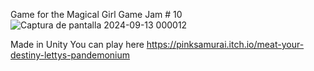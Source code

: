 Game for the Magical Girl Game Jam # 10
![Captura de pantalla 2024-09-13 000012](https://github.com/user-attachments/assets/6c238f2e-9682-4a6f-88b3-8e2034d33328)

Made in Unity
You can play here
https://pinksamurai.itch.io/meat-your-destiny-lettys-pandemonium

